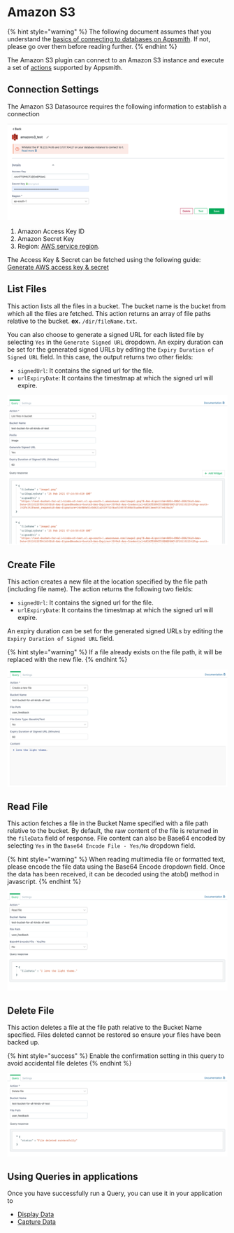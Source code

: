 # Amazon S3

{% hint style="warning" %}
The following document assumes that you understand the [basics of connecting to databases on Appsmith](../core-concepts/connecting-to-data-sources/connecting-to-databases/). If not, please go over them before reading further.
{% endhint %}

The Amazon S3 plugin can connect to an Amazon S3 instance and execute a set of [actions](querying-amazon-s3.md#supported-actions) supported by Appsmith.

## Connection Settings

The Amazon S3 Datasource requires the following information to establish a connection

![Click to expand](../.gitbook/assets/amazon_s3_create_datasource.png)

1. Amazon Access Key ID
2. Amazon Secret Key
3. Region: [AWS service region](https://docs.aws.amazon.com/general/latest/gr/rande.html).

The Access Key & Secret can be fetched using the following guide: [Generate AWS access key & secret](https://docs.aws.amazon.com/general/latest/gr/aws-sec-cred-types.html#access-keys-and-secret-access-keys)

## List Files

This action lists all the files in a bucket. The bucket name is the bucket from which all the files are fetched. 
This action returns an array of file paths relative to the bucket. **ex.** `/dir/fileName.txt`. 

You can also choose to generate a signed URL for each listed file by selecting `Yes` in the `Generate Signed URL` 
dropdown. An expiry duration can be set for the generated signed URLs by editing the `Expiry Duration of Signed URL` 
field.
In this case, the output returns 
two other fields:

- `signedUrl`: It contains the signed url for the file.
- `urlExpiryDate`: It contains the timestmap at which the signed url will expire. 

![Click to expand](../.gitbook/assets/amazon_s3_list_query.png)

## Create File

This action creates a new file at the location specified by the file path \(including file name\). The action 
returns the following two fields:

- `signedUrl`: It contains the signed url for the file.
- `urlExpiryDate`: It contains the timestmap at which the signed url will expire.

An expiry duration can be set for the generated signed URLs by editing the `Expiry Duration of Signed URL`
field.

{% hint style="warning" %}
If a file already exists on the file path, it will be replaced with the new file. 
{% endhint %}

![](../.gitbook/assets/create-file.png)

## Read File

This action fetches a file in the Bucket Name specified with a file path relative to the bucket. By default, the raw 
content of the file is returned in the `fileData` field of response. File content can also be Base64 encoded by 
selecting `Yes` in the `Base64 Encode File - Yes/No` dropdown field.

{% hint style="warning" %}
When reading multimedia file or formatted text, please encode the file data using the Base64 Encode dropdown 
field. Once the data has been received, it can be decoded using the atob() method in javascript.
{% endhint %}

![Click to expand](../.gitbook/assets/amazon_s3_read_query.png)

## Delete File

This action deletes a file at the file path relative to the Bucket Name specified. Files deleted cannot be restored so ensure your files have been backed up.

{% hint style="success" %}
Enable the confirmation setting in this query to avoid accidental file deletes
{% endhint %}

![Click to expand](../.gitbook/assets/amazon_s3_delete_query.png)

## Using Queries in applications

Once you have successfully run a Query, you can use it in your application to

* [Display Data](../core-concepts/displaying-data-read/)
* [Capture Data](../core-concepts/capturing-data-write/)

